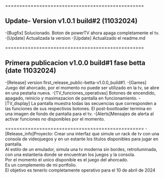 =================================================
## Update- Version v1.0.1 build#2 (11032024)

-[Bugfix] Solucionado. Boton de powerTV ahora apaga completamente el tv.
-[Update] Actualizada la version
-[Update] Actualizado el readme.md

=================================================
## Primera publicacion v1.0.0 build#1 fase betta (date 11032024)

-[Release] version first_release_public-betta-v1.0.0_build#1.
-[Games] Juego del ahorcado, por el momento no puede ser utilizado en la tv, se abre en una pestaña nueva.
-[TV_funciones_operativas] Botones de encendido, apagado, reinicio y maximazacion de pantalla en funcionamiento.
-[TV_display] La pantalla muestra todas las secuencias que corresponden a las funciones de sus respectivos botones. El post-bootloader termina en una imagen de fondo de pantalla para el tv.
-[Alerts]Mensajes de alerta al activar funciones no disponibles por el momento.

=================================================
-[Release_info]Proyecto: Crear una interfaz que simule un rack de tv con una consola de videojuegos y en un estante
los titulos disponibles para jugar en pantalla.<br>
Al estilo de un emulador, simula una tv moderna sin bordes, retroiluminada,
con una estanteria donde se encuentran los juegos y la consola.<br>
Por el momento el unico disponible es el juego del ahorcado.<br>
Es un complemento de mi portfolio.<br>
El objetivo es tenerlo completamente operativo para el 10 de abril de 2024